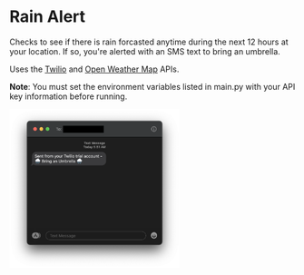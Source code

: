 # Rain Alert
Checks to see if there is rain forcasted anytime during the next 12 hours at your location. If so, you're alerted with an SMS text to bring an umbrella.

Uses the [Twilio](https://www.twilio.com/docs/usage/api) and [Open Weather Map](https://openweathermap.org/api) APIs.

**Note**: You must set the environment variables listed in main.py with your API key information before running.

<img src="screenshot.png" alt="screenshot" width="300">
